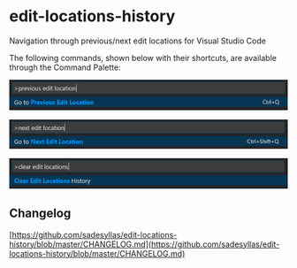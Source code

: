 # edit-locations-history
Navigation through previous/next edit locations for Visual Studio Code

The following commands, shown below with their shortcuts, are available through the Command Palette:

![Command Go to Previous Edit Location](assets/previous-edit-location.png)

![Command Go to Next Edit Location](assets/next-edit-location.png)

![Command Clear Edit Locations History](assets/clear-edit-locations.png)

## Changelog

[https://github.com/sadesyllas/edit-locations-history/blob/master/CHANGELOG.md](https://github.com/sadesyllas/edit-locations-history/blob/master/CHANGELOG.md)
